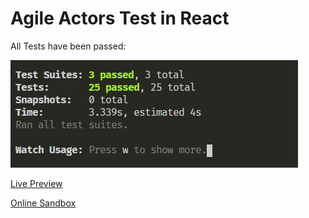 # Agile Actors Test in React

All Tests have been passed:

![Tests Passed](passed.png)

[Live Preview](https://react-agile-test.netlify.app/)

[Online Sandbox](https://codesandbox.io/s/agile-actors-test-tjis3)
